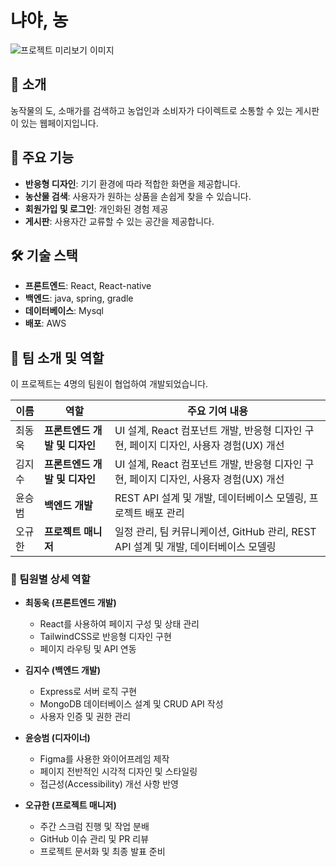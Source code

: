 # 냐야, 농

![프로젝트 미리보기 이미지](https://example.com/preview.png)

## 📖 소개
농작물의 도, 소매가를 검색하고 농업인과 소비자가 다이렉트로 소통할 수 있는 게시판이 있는 웹페이지입니다.

## 🚀 주요 기능
- **반응형 디자인**: 기기 환경에 따라 적합한 화면을 제공합니다.
- **농산물 검색**: 사용자가 원하는 상품을 손쉽게 찾을 수 있습니다.
- **회원가입 및 로그인**: 개인화된 경험 제공
- **게시판**: 사용자간 교류할 수 있는 공간을 제공합니다.

## 🛠️ 기술 스택
- **프론트엔드**: React, React-native
- **백엔드**: java, spring, gradle
- **데이터베이스**: Mysql
- **배포**: AWS

## 👥 팀 소개 및 역할
이 프로젝트는 4명의 팀원이 협업하여 개발되었습니다.

| 이름      | 역할              | 주요 기여 내용                             |
|-----------|-------------------|-------------------------------------------|
| 최동욱    | **프론트엔드 개발 및 디자인** | UI 설계, React 컴포넌트 개발, 반응형 디자인 구현, 페이지 디자인, 사용자 경험(UX) 개선 |
| 김지수    | **프론트엔드 개발 및 디자인** | UI 설계, React 컴포넌트 개발, 반응형 디자인 구현, 페이지 디자인, 사용자 경험(UX) 개선   |
| 윤승범    | **백엔드 개발**     |  REST API 설계 및 개발, 데이터베이스 모델링, 프로젝트 배포 관리 |
| 오규한    | **프로젝트 매니저** | 일정 관리, 팀 커뮤니케이션, GitHub 관리, REST API 설계 및 개발, 데이터베이스 모델링 |

### 💬 팀원별 상세 역할
- **최동욱 (프론트엔드 개발)**  
  - React를 사용하여 페이지 구성 및 상태 관리
  - TailwindCSS로 반응형 디자인 구현
  - 페이지 라우팅 및 API 연동

- **김지수 (백엔드 개발)**  
  - Express로 서버 로직 구현
  - MongoDB 데이터베이스 설계 및 CRUD API 작성
  - 사용자 인증 및 권한 관리

- **윤승범 (디자이너)**  
  - Figma를 사용한 와이어프레임 제작
  - 페이지 전반적인 시각적 디자인 및 스타일링
  - 접근성(Accessibility) 개선 사항 반영

- **오규한 (프로젝트 매니저)**  
  - 주간 스크럼 진행 및 작업 분배
  - GitHub 이슈 관리 및 PR 리뷰
  - 프로젝트 문서화 및 최종 발표 준비
